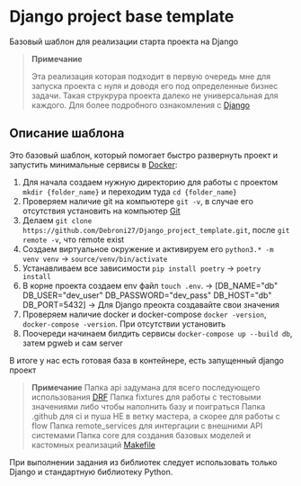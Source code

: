 # Django project base template

Базовый шаблон для реализации старта проекта на Django


> **Примечание**
>
> Эта реализация которая подходит в первую очередь мне для запуска проекта с нуля и доводя его под определенные бизнес задачи.
> Такая струкрура проекта далеко не универсальная для каждого.
> Для более подробного ознакомления с [Django](https://docs.djangoproject.com)
>

## Описание шаблона
Это базовый шаблон, который помогает быстро развернуть проект и запустить минимальные сервисы в [Docker](https://docs.docker.com):
1) Для начала создаем нужную директорию для работы с проектом `mkdir {folder_name}` и переходим туда `cd {folder_name}` 
2) Проверяем наличие git на компьютере `git -v`, в случае его отсутствия установить на компьютер [Git](https://git-scm.com) 
3) Делаем `git clone https://github.com/Debroni27/Django_project_template.git`, после `git remote -v`, что remote exist
4) Создаем виртуальное окружение и активируем его `python3.* -m venv venv` -> `source/venv/bin/activate`
5) Устанавливаем все зависимости `pip install poetry` -> `poetry install`
6) В корне проекта создаем env файл `touch .env`. 
-> [DB_NAME="db" DB_USER="dev_user" DB_PASSWORD="dev_pass" DB_HOST="db" DB_PORT=5432]
-> Для Django преокта создавайте свои значения
7) Проверяем наличие docker и docker-compose `docker -version`, `docker-compose -version`. При отсутствии установить 
8) Поочереди начинаем билдить сервисы `docker-compose up --build db`, затем pgweb и сам server

В итоге у нас есть готовая база в контейнере, есть запущенный django проект

> **Примечание**
> Папка api задумана для всего последующего использования [DRF](https://www.django-rest-framework.org)
> Папка fixtures для работы с тестовыми значениями либо чтобы наполнить базу и поиграться
> Папка .github для ci и пуша НЕ в ветку мастера, а скорее для работы с flow
> Папка remote_services для интергации с внешними API системами
> Папка core для создания базовых моделей и кастомных реализаций
> [Makefile](https://makefiletutorial.com/)

При выполнении задания из библиотек следует использовать только Django и стандартную библиотеку Python.